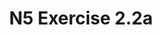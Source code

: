 ---
#This is just for you to quickly see what the file is - it can be anything you want
title: N5 Exercise 2.2a

#This must match the level for the page you want it to appear on
level: National 5

#This must match the category id for the table the table you wish this to appear in
category: n5exercises

#This must match the subject you wish this to appear in
subject: Chemistry

#There should be an entry here for each column in the table you wish to populate:
'#': 2.21
Unit: Alcohols
Exercises:
    - url: /chemistry/national5/Nat5 Self Study Exercises/Nat5PP SelfStudy 2.2a.pdf
      link_text: Unit 2.2a Exercises
---